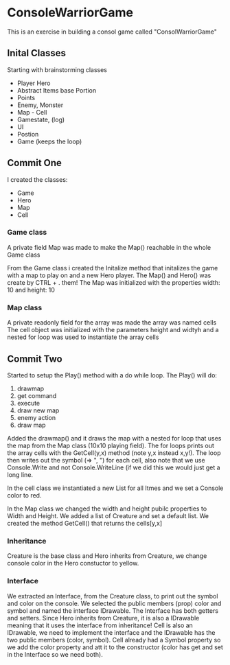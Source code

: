 # ConsoleWarriorGame

This is an exercise in building a consol game called "ConsolWarriorGame"

## Inital Classes

Starting with brainstorming classes

- Player Hero
- Abstract Items base Portion
- Points
- Enemy, Monster
- Map - Cell
- Gamestate, (log)
- UI
- Postion
- Game (keeps the loop)

## Commit One

I created the classes:
- Game
- Hero
- Map
- Cell

### Game class
A private field Map was made to make the Map() reachable in the whole Game class

From the Game class i created the Initalize method that initalizes the game with a map to play on and a new Hero player. The Map() and Hero() was create by CTRL + . them!
The Map was initialized with the properties width: 10 and height: 10

### Map class
A private readonly field for the array was made the array was named cells
The cell object was initialized with the parameters height and widtyh and a nested for loop was used to instantiate the array cells

## Commit Two
Started to setup the Play() method with a do while loop. The Play() will do:
1) drawmap
2) get command
3) execute
4) draw new map
5) enemy action
6) draw map

Added the drawmap() and it draws the map with a nested for loop that uses the map from the Map class (10x10 playing field). The for loops prints out the array cells with the GetCell(y,x) method (note y,x instead x,y!). The loop then writes out the symbol (=> ", ") for each cell, also note that we use Console.Write and not Console.WriteLine (if we did this we would just get a long line.

In the cell class we instantiated a new List for all Itmes and we set a Console color to red.

In the Map class we changed the width and height pubilc properties to Width and Height.
We added a list of Creature and set a default list.
We created the method GetCell() that returns the cells[y,x]

### Inheritance
Creature is the base class and Hero inherits from Creature, we change console color in the Hero constuctor to yellow.

### Interface
We extracted an Interface, from the Creature class, to print out the symbol and color on the console. We selected the public members (prop) color and symbol and named the interface IDrawable. The Interface has both getters and setters.
Since Hero inherits from Creature, it is also a IDrawable meaning that it uses the interface from inheritance!
Cell is also an IDrawable, we need to implement the interface and the IDrawable has the two public members (color, symbol). Cell already had a Symbol property so we add the color property and att it to the constructor (color has get and set in the Interface so we need both).

